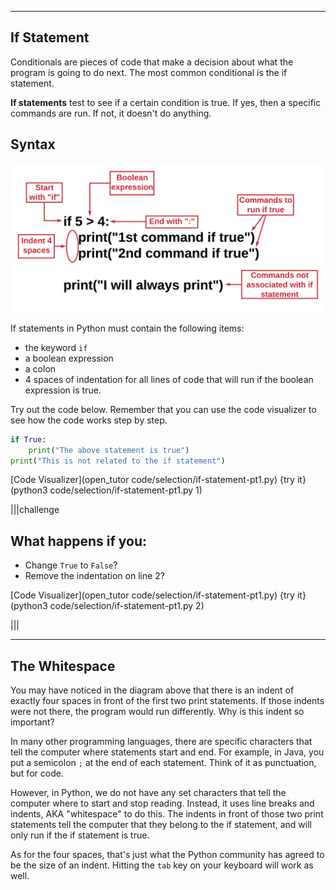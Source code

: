 ----------

## If Statement 

Conditionals are pieces of code that make a decision about what the program is going to do next. The most common conditional is the if statement.

**If statements** test to see if a certain condition is true. If yes, then a specific commands are run. If not, it doesn't do anything.

## Syntax

![If Statement Syntax](.guides/images/if-statement-syntax.png)


If statements in Python must contain the following items:
* the keyword `if`
* a boolean expression
* a colon
* 4 spaces of indentation for all lines of code that will run if the boolean expression is true.

Try out the code below. Remember that you can use the code visualizer to see how the code works step by step.

```python
if True:
    print("The above statement is true")
print("This is not related to the if statement")
```

[Code Visualizer](open_tutor code/selection/if-statement-pt1.py)
{try it}(python3 code/selection/if-statement-pt1.py 1)

|||challenge
## What happens if you:
* Change `True` to `False`?
* Remove the indentation on line 2?

[Code Visualizer](open_tutor code/selection/if-statement-pt1.py)
{try it}(python3 code/selection/if-statement-pt1.py 2)

|||

----
## The Whitespace
You may have noticed in the diagram above that there is an indent of exactly four spaces in front of the first two print statements. If those indents were not there, the program would run differently. Why is this indent so important?

In many other programming languages, there are specific characters that tell the computer where statements start and end. For example, in Java, you put a semicolon `;` at the end of each statement. Think of it as punctuation, but for code.

However, in Python, we do not have any set characters that tell the computer where to start and stop reading. Instead, it uses line breaks and indents, AKA "whitespace" to do this. The indents in front of those two print statements tell the computer that they belong to the if statement, and will only run if the if statement is true.

As for the four spaces, that's just what the Python community has agreed to be the size of an indent. Hitting the `tab` key on your keyboard will work as well.
